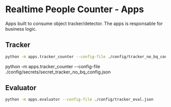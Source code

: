 # Realtime People Counter - Apps

Apps built to consume object tracker/detector.
The apps is responsable for business logic.


## Tracker

```bash
python -m apps.tracker_counter --config-file ./config/tracker_no_bq_config.json
```
python -m apps.tracker_counter --config-file ./config/secrets/secret_tracker_no_bq_config.json


## Evaluator

```bash
python -m apps.evaluator --config-file ./config/tracker_eval.json
```

